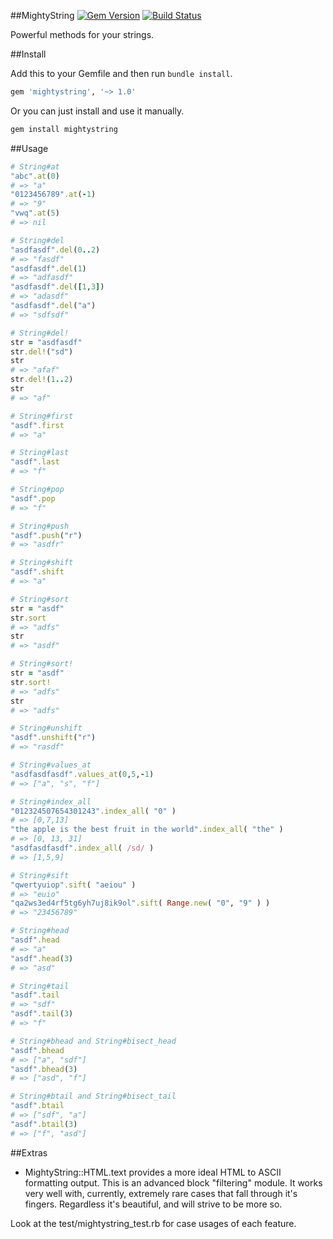 ##MightyString
[![Gem Version](https://badge.fury.io/rb/mightystring.svg)](http://badge.fury.io/rb/mightystring)
[![Build Status](https://travis-ci.org/danielpclark/MightyString.svg?branch=master)](https://travis-ci.org/danielpclark/MightyString)

Powerful methods for your strings.

##Install

Add this to your Gemfile and then run `bundle install`.
```ruby
gem 'mightystring', '~> 1.0'
```

Or you can just install and use it manually.
```ruby
gem install mightystring
```
##Usage

```ruby
# String#at
"abc".at(0)
# => "a"
"0123456789".at(-1)
# => "9"
"vwq".at(5)
# => nil

# String#del
"asdfasdf".del(0..2)
# => "fasdf"
"asdfasdf".del(1)
# => "adfasdf"
"asdfasdf".del([1,3])
# => "adasdf"
"asdfasdf".del("a")
# => "sdfsdf"

# String#del!
str = "asdfasdf"
str.del!("sd")
str
# => "afaf"
str.del!(1..2)
str
# => "af"

# String#first
"asdf".first
# => "a"

# String#last
"asdf".last
# => "f"

# String#pop
"asdf".pop
# => "f"

# String#push
"asdf".push("r")
# => "asdfr"

# String#shift
"asdf".shift
# => "a"

# String#sort
str = "asdf"
str.sort
# => "adfs"
str
# => "asdf"

# String#sort!
str = "asdf"
str.sort!
# => "adfs"
str
# => "adfs"

# String#unshift
"asdf".unshift("r")
# => "rasdf"

# String#values_at
"asdfasdfasdf".values_at(0,5,-1)
# => ["a", "s", "f"]

# String#index_all
"012324507654301243".index_all( "0" )
# => [0,7,13]
"the apple is the best fruit in the world".index_all( "the" )
# => [0, 13, 31]
"asdfasdfasdf".index_all( /sd/ )
# => [1,5,9]

# String#sift
"qwertyuiop".sift( "aeiou" )
# => "euio"
"qa2ws3ed4rf5tg6yh7uj8ik9ol".sift( Range.new( "0", "9" ) )
# => "23456789"

# String#head
"asdf".head
# => "a"
"asdf".head(3)
# => "asd"

# String#tail
"asdf".tail
# => "sdf"
"asdf".tail(3)
# => "f"

# String#bhead and String#bisect_head
"asdf".bhead
# => ["a", "sdf"]
"asdf".bhead(3)
# => ["asd", "f"]

# String#btail and String#bisect_tail
"asdf".btail
# => ["sdf", "a"]
"asdf".btail(3)
# => ["f", "asd"]
```

##Extras
 * MightyString::HTML.text provides a more ideal HTML to ASCII formatting output.  This is an advanced block "filtering" module.  It works very well with, currently, extremely rare cases that fall through it's fingers.  Regardless it's beautiful, and will strive to be more so.
 
Look at the test/mightystring_test.rb for case usages of each feature.
